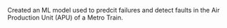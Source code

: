 Created an ML model used to predcit failures and detect faults in the Air Production Unit (APU) of a Metro Train. 
